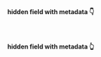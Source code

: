 #### hidden field with metadata 👇

<div class="meta_for_parser tablespecs" style="visibility:hidden">{"dataname":"environment","colvar":"varname","colval":"value"}</div>

#### hidden field with metadata 👆
